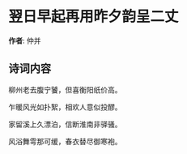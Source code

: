 # 翌日早起再用昨夕韵呈二丈

**作者**: 仲并

## 诗词内容

柳州老去腹宁饕，但喜衡阳纸价高。

乍暖风光如扑絮，相欢人意似投醪。

家留溪上久漂泊，信断淮南非驿骚。

风浴舞雩那可缓，春衣替尽御寒袍。

